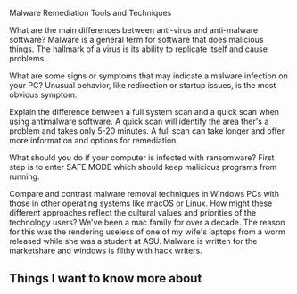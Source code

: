 Malware Remediation Tools and Techniques

What are the main differences between anti-virus and anti-malware software?
Malware is a general term for software that does malicious things.  The hallmark of a virus is its ability to replicate itself and cause problems.

What are some signs or symptoms that may indicate a malware infection on your PC?
Unusual behavior, like redirection or startup issues, is the most obvious symptom.

Explain the difference between a full system scan and a quick scan when using antimalware software.
A quick scan will identify the area ther's a problem and takes only 5-20 minutes.  A full scan can take longer and offer more information and options for remediation.

What should you do if your computer is infected with ransomware?
First step is to enter SAFE MODE which should keep malicious programs from running.

Compare and contrast malware removal techniques in Windows PCs with those in other operating systems like macOS or Linux. How might these different approaches reflect the cultural values and priorities of the technology users?
We've been a mac family for over a decade.  The reason for this was the rendering useless of one of my wife's laptops from a worm released while she was a student at ASU.  Malware is written for the marketshare and windows is filthy with hack writers.

## Things I want to know more about
